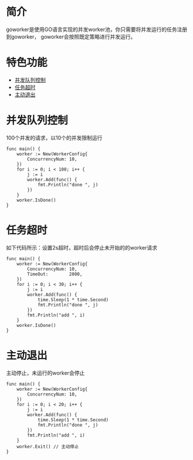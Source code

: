 # 简介
goworker是使用GO语言实现的并发worker池，你只需要将并发运行的任务注册到goworker，
goworker会按照既定策略进行并发运行。

# 特色功能
- [并发队列控制](#并发队列控制)
- [任务超时](#任务超时)
- [主动退出](#主动退出)

# <span id="并发队列控制">并发队列控制</span>
100个并发的请求，以10个的并发限制运行
```
func main() {
	worker := New(WorkerConfig{
		ConcurrencyNum: 10,
	})
	for i := 0; i < 100; i++ {
		j := i
		worker.Add(func() {
			fmt.Println("done ", j)
		})
	}
	worker.IsDone()
}
```

# <span id="任务超时">任务超时</span>
如下代码所示：设置2s超时，超时后会停止未开始的的worker请求
```
func main() {
	worker := New(WorkerConfig{
		ConcurrencyNum: 10,
		TimeOut:        2000,
	})
	for i := 0; i < 30; i++ {
		j := i
		worker.Add(func() {
			time.Sleep(1 * time.Second)
			fmt.Println("done ", j)
		})
		fmt.Println("add ", i)
	}
	worker.IsDone()
}
```
# <span id="主动退出">主动退出</span>
主动停止，未运行的worker会停止
```
func main() {
	worker := New(WorkerConfig{
		ConcurrencyNum: 10,
	})
	for i := 0; i < 20; i++ {
		j := i
		worker.Add(func() {
			time.Sleep(1 * time.Second)
			fmt.Println("done ", j)
		})
		fmt.Println("add ", i)
	}
	worker.Exit() // 主动停止
}
```